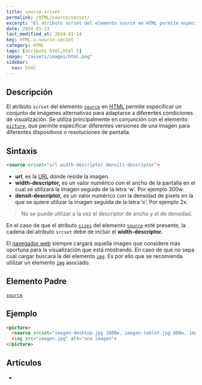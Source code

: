 ```yaml
---
title: source.srcset
permalink: /HTML/source/secset/
excerpt: "El atributo scrset del elemento source en HTML permite especificar imágenes alternativas para diferentes condiciones de visualización en conjunción con el elemento picture."
date: 2024-01-13
last_modified_at: 2024-01-14
key: HTML.s.source.secset
category: HTML
tags: [atributo html,html 5]
image: "/assets/images/html.png"
sidebar:
  nav: html
---
```


## Descripción


El atributo `scrset` del elemento [`source`](https://www.w3api.com/HTML/source/) en [HTML](https://www.manualweb.net/html/) permite especificar un conjunto de imágenes alternativas para adaptarse a diferentes condiciones de visualización. Se utiliza principalmente en conjunción con el elemento [`picture`](https://www.w3api.com/HTML/picture/), que permite especificar diferentes versiones de una imagen para diferentes dispositivos o resoluciones de pantalla.


## Sintaxis


```html
<source srcset="url width-descriptor densiti-descriptor">
```

- **url**, es la [URL](https://www.ayudaenlaweb.com/internet-basico/que-es-la-url/) dónde reside la imagen.
- **width-descriptor,** es un valor numérico con el ancho de la pantalla en el cual se utilizará la imagen seguido de la letra ‘w’. Por ejemplo 300w.
- **densit-descriptor,** es un valor numérico con la densidad de pixels en la que se quiere utilizar la imagen seguida de la letra ‘x’. Por ejemplo 2x.

> No se puede utilizar a la vez el descriptor de ancho y el de densidad.


En el caso de que el atributo [`sizes`](https://www.w3api.com/HTML/source/sizes/) del elemento [`source`](https://www.w3api.com/HTML/source/) esté presente, la cadena del atributo `srcset` debe de incluir el **width-descriptor.**


El [navegador web](https://www.ayudaenlaweb.com/navegadores/que-es-un-navegador/) siempre cargará aquella imagen que considere más oportuna para la visualización que está mostrando. En caso de que no sepa cual cargar buscará la del elemento [`img`](https://www.w3api.com/HTML/img/). Es por ello que se recomienda utilizar un elemento [`img`](https://www.w3api.com/HTML/img/) asociado.


## Elemento Padre


[`source`](https://www.w3api.com/HTML/source/)


## Ejemplo


```html
<picture>
  <source srcset="imagen-desktop.jpg 1000w, imagen-tablet.jpg 800w, imagen-mobile.jpg 500w" 
  <img src="imagen.jpg" alt="una imagen">
</picture>
```


## Artículos

- 
